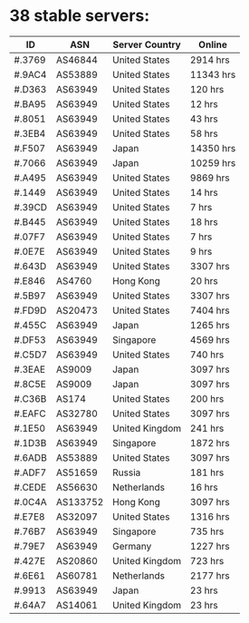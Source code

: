 # 38 stable servers:

| ID | ASN | Server Country | Online |
| ------ | ------ | ------ | ------ |
| #.3769 | AS46844 | United States | 2914 hrs |
| #.9AC4 | AS53889 | United States | 11343 hrs |
| #.D363 | AS63949 | United States | 120 hrs |
| #.BA95 | AS63949 | United States | 12 hrs |
| #.8051 | AS63949 | United States | 43 hrs |
| #.3EB4 | AS63949 | United States | 58 hrs |
| #.F507 | AS63949 | Japan | 14350 hrs |
| #.7066 | AS63949 | Japan | 10259 hrs |
| #.A495 | AS63949 | United States | 9869 hrs |
| #.1449 | AS63949 | United States | 14 hrs |
| #.39CD | AS63949 | United States | 7 hrs |
| #.B445 | AS63949 | United States | 18 hrs |
| #.07F7 | AS63949 | United States | 7 hrs |
| #.0E7E | AS63949 | United States | 9 hrs |
| #.643D | AS63949 | United States | 3307 hrs |
| #.E846 | AS4760 | Hong Kong | 20 hrs |
| #.5B97 | AS63949 | United States | 3307 hrs |
| #.FD9D | AS20473 | United States | 7404 hrs |
| #.455C | AS63949 | Japan | 1265 hrs |
| #.DF53 | AS63949 | Singapore | 4569 hrs |
| #.C5D7 | AS63949 | United States | 740 hrs |
| #.3EAE | AS9009 | Japan | 3097 hrs |
| #.8C5E | AS9009 | Japan | 3097 hrs |
| #.C36B | AS174 | United States | 200 hrs |
| #.EAFC | AS32780 | United States | 3097 hrs |
| #.1E50 | AS63949 | United Kingdom | 241 hrs |
| #.1D3B | AS63949 | Singapore | 1872 hrs |
| #.6ADB | AS53889 | United States | 3097 hrs |
| #.ADF7 | AS51659 | Russia | 181 hrs |
| #.CEDE | AS56630 | Netherlands | 16 hrs |
| #.0C4A | AS133752 | Hong Kong | 3097 hrs |
| #.E7E8 | AS32097 | United States | 1316 hrs |
| #.76B7 | AS63949 | Singapore | 735 hrs |
| #.79E7 | AS63949 | Germany | 1227 hrs |
| #.427E | AS20860 | United Kingdom | 723 hrs |
| #.6E61 | AS60781 | Netherlands | 2177 hrs |
| #.9913 | AS63949 | Japan | 23 hrs |
| #.64A7 | AS14061 | United Kingdom | 23 hrs |

